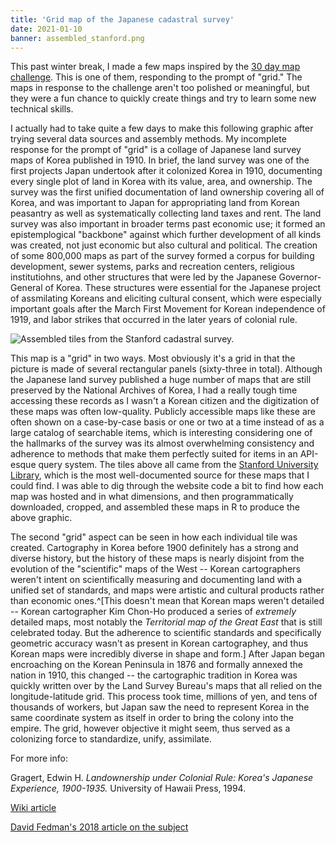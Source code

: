 ```yaml
---
title: 'Grid map of the Japanese cadastral survey'
date: 2021-01-10
banner: assembled_stanford.png
---
```


This past winter break, I made a few maps inspired by the
[30 day map challenge](https://github.com/tjukanovt/30DayMapChallenge).
This is one of them, responding to the prompt of "grid." The maps in
response to the challenge aren't too polished or meaningful, but they
were a fun chance to quickly create things and try to learn some new
technical skills.

I actually had to take quite a few days to make this following graphic
after trying several data sources and assembly methods. My incomplete
response for the prompt of "grid" is a collage of Japanese land survey
maps of Korea published in 1910. In brief, the land survey was one of
the first projects Japan undertook after it colonized Korea in 1910,
documenting every single plot of land in Korea with its value, area,
and ownership. The survey was the first unified documentation of land
ownership covering all of Korea, and was important to Japan for
appropriating land from Korean peasantry as well as systematically
collecting land taxes and rent. The land survey was also important in
broader terms past economic use; it formed an epistemplogical
"backbone" against which further development of all kinds was created,
not just economic but also cultural and political. The creation of
some 800,000 maps as part of the survey formed a corpus for building
development, sewer systems, parks and recreation centers, religious
institutiohns, and other structures that were led by the Japanese
Governor-General of Korea. These structures were essential for the
Japanese project of assmilating Koreans and eliciting cultural
consent, which were especially important goals after the March First
Movement for Korean independence of 1919, and labor strikes that
occurred in the later years of colonial rule.

![Assembled tiles from the Stanford cadastral survey.](./assembled_stanford.png)

This map is a "grid" in two ways. Most obviously it's a grid in that
the picture is made of several rectangular panels (sixty-three in
total). Although the Japanese land survey published a huge number of
maps that are still preserved by the National Archives of Korea, I had
a really tough time accessing these records as I wasn't a Korean
citizen and the digitization of these maps was often low-quality.
Publicly accessible maps like these are often shown on a case-by-case
basis or one or two at a time instead of as a large catalog of
searchable items, which is interesting considering one of the
hallmarks of the survey was its almost overwhelming consistency and
adherence to methods that make them perfectly suited for items in an
API-esque query system. The tiles above all came from the
[Stanford University Library](https://searchworks.stanford.edu/view/jr172wm5846),
which is the most well-documented source for these maps that I could
find. I was able to dig through the website code a bit to find how
each map was hosted and in what dimensions, and then programmatically
downloaded, cropped, and assembled these maps in R to produce the
above graphic.

The second "grid" aspect can be seen in how each individual tile was
created. Cartography in Korea before 1900 definitely has a strong and
diverse history, but the history of these maps is nearly disjoint from
the evolution of the "scientific" maps of the West -- Korean
cartographers weren't intent on scientifically measuring and
documenting land with a unified set of standards, and maps were
artistic and cultural products rather than economic ones.^[This
doesn't mean that Korean maps weren't detailed -- Korean cartographer
Kim Chon-Ho produced a series of *extremely* detailed maps, most
notably the *Territorial map of the Great East* that is still
celebrated today. But the adherence to scientific standards and
specifically geometric accuracy wasn't as present in Korean
cartographey, and thus Korean maps were incredibly diverse in shape
and form.] After Japan began encroaching on the Korean Peninsula in
1876 and formally annexed the nation in 1910, this changed -- the
cartographic tradition in Korea was quickly written over by the Land
Survey Bureau's maps that all relied on the longitude-latitude grid.
This process took time, millions of yen, and tens of thousands of
workers, but Japan saw the need to represent Korea in the same
coordinate system as itself in order to bring the colony into the
empire. The grid, however objective it might seem, thus served as a
colonizing force to standardize, unify, assimilate.

For more info:

Gragert, Edwin H. _Landownership under Colonial Rule: Korea's Japanese
Experience, 1900-1935._ University of Hawaii Press, 1994.

[Wiki article](https://en.wikipedia.org/wiki/Korea_under_Japanese_rule#Japanese_migration_and_land_ownership)

[David Fedman's 2018 article on the subject](https://apjjf.org/2012/10/52/David-A.-Fedman/3876/article.html)
